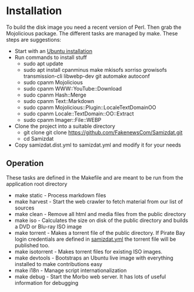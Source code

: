# Installation

To build the disk image you need a recent version of Perl. Then grab the Mojolicious package.
The different tasks are managed by make. These steps are suggestions:

* Start with an [Ubuntu installation](https://ubuntu.com/download/server)
* Run commands to install stuff
  * sudo apt update
  * sudo apt install cpanminus make mkisofs xorriso growisofs transmission-cli libwebp-dev git automake autoconf
  * sudo cpanm Mojolicious
  * sudo cpanm WWW::YouTube::Download
  * sudo cpanm Hash::Merge
  * sudo cpanm Text::Markdown
  * sudo cpanm Mojolicious::Plugin::LocaleTextDomainOO
  * sudo cpanm Locale::TextDomain::OO::Extract
  * sudo cpanm Imager::File::WEBP
* Clone the project into a suitable directory
  * git clone git clone https://github.com/FakenewsCom/Samizdat.git
  * cd Samizdat
* Copy samizdat.dist.yml to samizdat.yml and modify it for your needs

## Operation

These tasks are defined in the Makefile and are meant to be run from the application root directory

* make static - Process markdown files
* make harvest - Start the web crawler to fetch material from our list of sources
* make clean - Remove all html and media files from the public directory
* make iso - Calculates the size on disk of the public directory and builds a DVD or Blu-ray ISO image
* make torrent - Makes a torrent file of the public directory. If Pirate Bay login credentials are defined 
in [samizdat.yml](../../../samizdat.yml) the torrent file will be published too.
* make isotorrent - Makes torrent files for existing ISO images.
* make devtools - Bootstraps an Ubuntu live image with everything installed to make contributions easy
* make i18n  - Manage script internationalization
* make debug - Start the Morbo web server. It has lots of useful information for debugging